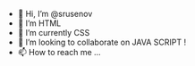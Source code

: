 - 👋 Hi, I’m @srusenov
- 👀 I’m HTML
- 🌱 I’m currently CSS
- 💞️ I’m looking to collaborate on JAVA SCRIPT !
- 📫 How to reach me ...

<!---
srusenov/srusenov is a ✨ special ✨ repository because its `README.md` (this file) appears on your GitHub profile.
You can click the Preview link to take a look at your changes.
--->
